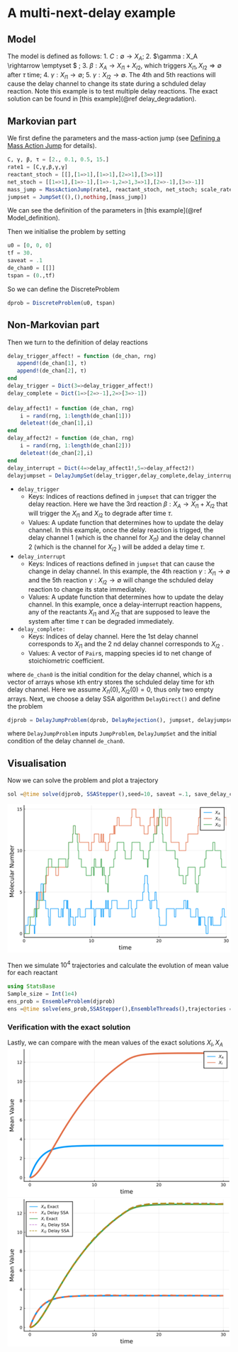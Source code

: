 # A multi-next-delay example

## Model

The model is defined as follows: 1. $C:\emptyset \rightarrow X_A$; 2. $\gamma : X_A \rightarrow \emptyset $ ; 3. $\beta : X_A \rightarrow  X_{I1}+X_{I2}$, which triggers $X_{I1},X_{I2}\Rightarrow \emptyset$ after $\tau$ time; 4. $\gamma : X_{I1} \rightarrow \emptyset$; 5. $\gamma : X_{I2} \rightarrow \emptyset$. The 4th and 5th reactions will cause the delay channel to change its state during a schduled delay reaction. Note this example is to test multiple delay reactions. The exact solution can be found in [this example](@ref delay_degradation).
## Markovian part
We first define the parameters and the mass-action jump (see [Defining a Mass Action Jump](https://diffeq.sciml.ai/stable/types/jump_types/#Defining-a-Mass-Action-Jump) for details).

```julia
C, γ, β, τ = [2., 0.1, 0.5, 15.]
rate1 = [C,γ,β,γ,γ]
reactant_stoch = [[],[1=>1],[1=>1],[2=>1],[3=>1]]
net_stoch = [[1=>1],[1=>-1],[1=>-1,2=>1,3=>1],[2=>-1],[3=>-1]]
mass_jump = MassActionJump(rate1, reactant_stoch, net_stoch; scale_rates =false)
jumpset = JumpSet((),(),nothing,[mass_jump])
```
We can see the definition of the parameters in [this example](@ref Model_definition).

Then we initialise the problem by setting
```julia
u0 = [0, 0, 0]
tf = 30.
saveat = .1
de_chan0 = [[]]
tspan = (0.,tf)
```
So we can define the DiscreteProblem
```julia
dprob = DiscreteProblem(u0, tspan)
```
## Non-Markovian part

Then we turn to the definition of delay reactions

```julia
delay_trigger_affect! = function (de_chan, rng)
   append!(de_chan[1], τ)
   append!(de_chan[2], τ)
end
delay_trigger = Dict(3=>delay_trigger_affect!)
delay_complete = Dict(1=>[2=>-1],2=>[3=>-1]) 

delay_affect1! = function (de_chan, rng)
    i = rand(rng, 1:length(de_chan[1]))
    deleteat!(de_chan[1],i)
end
delay_affect2! = function (de_chan, rng)
    i = rand(rng, 1:length(de_chan[2]))
    deleteat!(de_chan[2],i)
end
delay_interrupt = Dict(4=>delay_affect1!,5=>delay_affect2!) 
delayjumpset = DelayJumpSet(delay_trigger,delay_complete,delay_interrupt)
```

- `delay_trigger`  
  - Keys: Indices of reactions defined in `jumpset` that can trigger the delay reaction. Here we have the 3rd reaction $\beta : X_A \rightarrow  X_{I1}+X_{I2}$ that will trigger the $X_{I1}$ and $X_{I2}$ to degrade after time $\tau$.
  - Values: A update function that determines how to update the delay channel. In this example, once the delay reaction is trigged, the delay channel 1 (which is the channel for $X_{I1}$) and the delay channel 2 (which is the channel for $X_{I2}$ ) will be added a delay time $\tau$.					
- `delay_interrupt`
  - Keys: Indices of reactions defined in `jumpset` that can cause the change in delay channel. In this example, the 4th reaction $\gamma : X_{I1} \rightarrow \emptyset$ and the 5th reaction $\gamma : X_{I2} \rightarrow \emptyset$ will change the schduled delay reaction to change its state immediately.
  - Values: A update function that determines how to update the delay channel. In this example, once a delay-interrupt reaction happens, any of the reactants $X_{I1}$ and $X_{I2}$ that are supposed to leave the system after time $\tau$ can be degraded immediately.
- ```delay_complete:``` 
  - Keys: Indices of delay channel. Here the 1st delay channel corresponds to $X_{I1}$ and the 2 nd delay channel corresponds to $X_{I2}$ .
  - Values: A vector of `Pair`s, mapping species id to net change of stoichiometric coefficient.


where `de_chan0` is the initial condition for the delay channel, which is a vector of arrays whose `k`th entry stores the schduled delay time for `k`th delay channel. Here we assume $X_{I1}(0),X_{I2}(0)=0$, thus only two empty arrays. Next, we choose a delay SSA algorithm `DelayDirect()` and define the problem

```julia
djprob = DelayJumpProblem(dprob, DelayRejection(), jumpset, delayjumpset, de_chan0, save_positions=(true,true))
```
where `DelayJumpProblem` inputs `JumpProblem`, `DelayJumpSet` and the initial condition of the delay channel `de_chan0`.

## Visualisation
Now we can solve the problem and plot a trajectory
```julia
sol =@time solve(djprob, SSAStepper(),seed=10, saveat =.1, save_delay_channel = false)
```
![multidegradation1](../assets/delay_multidegradation1.svg)

Then we simulate $10^4$ trajectories and calculate the evolution of mean value for each reactant
```julia
using StatsBase
Sample_size = Int(1e4)
ens_prob = EnsembleProblem(djprob)
ens =@time solve(ens_prob,SSAStepper(),EnsembleThreads(),trajectories = Sample_size, saveat = .1, save_delay_channel =false)
```
### Verification with the exact solution
Lastly, we can compare with the mean values of the exact solutions $X_I,X_A$
![multidegradation2](../assets/delay_multidegradation2.svg)
![multidegradation3](../assets/delay_multidegradation3.svg)


